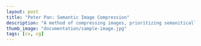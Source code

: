 ```yaml
---
layout: post
title: "Peter Pan: Semantic Image Compression"
description: "A method of compressing images, prioritizing semaniticall important data"
thumb_image: "documentation/sample-image.jpg"
tags: [cv, cg]
---
```


